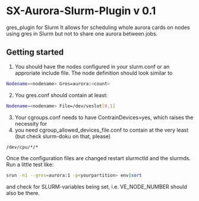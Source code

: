 # SX-Aurora-Slurm-Plugin v 0.1
gres_plugin for Slurm 
It allows for scheduling whole aurora cards on nodes using gres in Slurm but not to share one aurora between jobs. 

## Getting started
1. You should have the nodes configured in your slurm.conf or an approriate include file. The node definition should look similar to 
  ```bash
  Nodename=<nodename> Gres=aurora:<count> 
  ```
2. You gres.conf should contain at least: 
  ```bash 
  Nodename=<nodename> File=/dev/veslot[0,1] 
  ```
3. Your cgroups.conf needs to have ContrainDevices=yes, which raises the necessity for 
4. you need cgroup_allowed_devices_file.conf to contain at the very least (but check slurm-doku on that, please)
  ```bash 
  /dev/cpu/*/* 
  ```
  
Once the configuration files are changed restart slurmctld and the slurmds. Run a little test like: 

```bash 
srun -n1 --gres=aurora:1 -p<yourpartition> env|sort 
```
  
and check for SLURM-variables being set, i.e. VE_NODE_NUMBER should also be there. 
